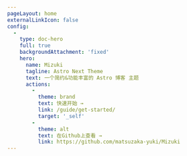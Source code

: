 ```yaml
---
pageLayout: home
externalLinkIcon: false
config:
  -
    type: doc-hero
    full: true
    backgroundAttachment: 'fixed'
    hero:
      name: Mizuki
      tagline: Astro Next Theme
      text: 一个简约&功能丰富的 Astro 博客 主题
      actions:
        -
          theme: brand
          text: 快速开始 →
          link: /guide/get-started/
          target: '_self'
        -
          theme: alt
          text: 在Github上查看 →
          link: https://github.com/matsuzaka-yuki/Mizuki
---
```

